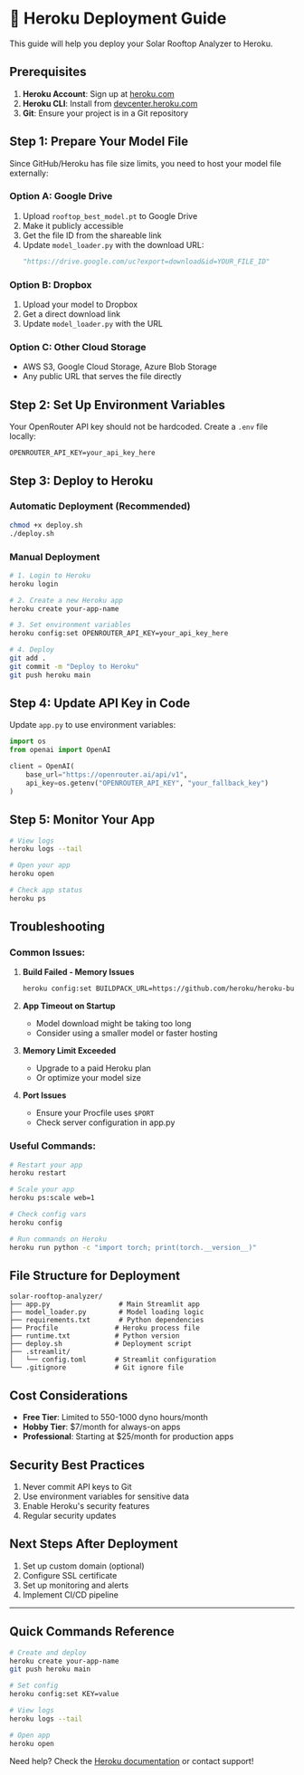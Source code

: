 # 🚀 Heroku Deployment Guide

This guide will help you deploy your Solar Rooftop Analyzer to Heroku.

## Prerequisites

1. **Heroku Account**: Sign up at [heroku.com](https://heroku.com)
2. **Heroku CLI**: Install from [devcenter.heroku.com](https://devcenter.heroku.com/articles/heroku-cli)
3. **Git**: Ensure your project is in a Git repository

## Step 1: Prepare Your Model File

Since GitHub/Heroku has file size limits, you need to host your model file externally:

### Option A: Google Drive
1. Upload `rooftop_best_model.pt` to Google Drive
2. Make it publicly accessible
3. Get the file ID from the shareable link
4. Update `model_loader.py` with the download URL:
   ```python
   "https://drive.google.com/uc?export=download&id=YOUR_FILE_ID"
   ```

### Option B: Dropbox
1. Upload your model to Dropbox
2. Get a direct download link
3. Update `model_loader.py` with the URL

### Option C: Other Cloud Storage
- AWS S3, Google Cloud Storage, Azure Blob Storage
- Any public URL that serves the file directly

## Step 2: Set Up Environment Variables

Your OpenRouter API key should not be hardcoded. Create a `.env` file locally:

```env
OPENROUTER_API_KEY=your_api_key_here
```

## Step 3: Deploy to Heroku

### Automatic Deployment (Recommended)
```bash
chmod +x deploy.sh
./deploy.sh
```

### Manual Deployment
```bash
# 1. Login to Heroku
heroku login

# 2. Create a new Heroku app
heroku create your-app-name

# 3. Set environment variables
heroku config:set OPENROUTER_API_KEY=your_api_key_here

# 4. Deploy
git add .
git commit -m "Deploy to Heroku"
git push heroku main
```

## Step 4: Update API Key in Code

Update `app.py` to use environment variables:

```python
import os
from openai import OpenAI

client = OpenAI(
    base_url="https://openrouter.ai/api/v1",
    api_key=os.getenv("OPENROUTER_API_KEY", "your_fallback_key")
)
```

## Step 5: Monitor Your App

```bash
# View logs
heroku logs --tail

# Open your app
heroku open

# Check app status
heroku ps
```

## Troubleshooting

### Common Issues:

1. **Build Failed - Memory Issues**
   ```bash
   heroku config:set BUILDPACK_URL=https://github.com/heroku/heroku-buildpack-python.git
   ```

2. **App Timeout on Startup**
   - Model download might be taking too long
   - Consider using a smaller model or faster hosting

3. **Memory Limit Exceeded**
   - Upgrade to a paid Heroku plan
   - Or optimize your model size

4. **Port Issues**
   - Ensure your Procfile uses `$PORT`
   - Check server configuration in app.py

### Useful Commands:

```bash
# Restart your app
heroku restart

# Scale your app
heroku ps:scale web=1

# Check config vars
heroku config

# Run commands on Heroku
heroku run python -c "import torch; print(torch.__version__)"
```

## File Structure for Deployment

```
solar-rooftop-analyzer/
├── app.py                 # Main Streamlit app
├── model_loader.py        # Model loading logic
├── requirements.txt       # Python dependencies
├── Procfile              # Heroku process file
├── runtime.txt           # Python version
├── deploy.sh             # Deployment script
├── .streamlit/
│   └── config.toml       # Streamlit configuration
└── .gitignore            # Git ignore file
```

## Cost Considerations

- **Free Tier**: Limited to 550-1000 dyno hours/month
- **Hobby Tier**: $7/month for always-on apps
- **Professional**: Starting at $25/month for production apps

## Security Best Practices

1. Never commit API keys to Git
2. Use environment variables for sensitive data
3. Enable Heroku's security features
4. Regular security updates

## Next Steps After Deployment

1. Set up custom domain (optional)
2. Configure SSL certificate
3. Set up monitoring and alerts
4. Implement CI/CD pipeline

---

## Quick Commands Reference

```bash
# Create and deploy
heroku create your-app-name
git push heroku main

# Set config
heroku config:set KEY=value

# View logs
heroku logs --tail

# Open app
heroku open
```

Need help? Check the [Heroku documentation](https://devcenter.heroku.com/) or contact support!
